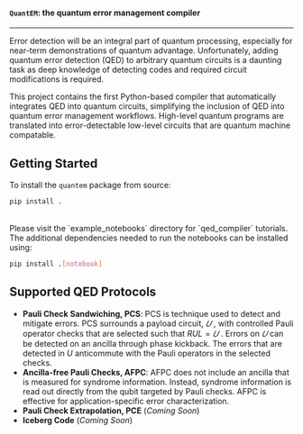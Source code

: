 #### `QuantEM`: the quantum error management compiler

---
Error detection will be an integral part of quantum processing, especially for near-term demonstrations of quantum advantage. Unfortunately, adding quantum error detection (QED) to arbitrary quantum circuits is a daunting task as deep knowledge of detecting codes and required circuit modifications is required.

This project contains the first Python-based compiler that automatically integrates QED into quantum circuits, simplifying the inclusion of QED into quantum error management workflows. High-level quantum programs are translated into error-detectable low-level circuits that are quantum machine compatable.

## Getting Started

To install the `quantem` package from source:

```sh
pip install .
```

<br>
Please visit the `example_notebooks` directory for `qed_compiler` tutorials. The additional dependencies needed to run the notebooks can be installed using:

```sh
pip install .[notebook]
```

## Supported QED Protocols

+ **Pauli Check Sandwiching, PCS**: PCS is technique used to detect and mitigate errors. PCS surrounds a payload circuit, $𝑈$ , with controlled Pauli operator checks that are selected such that $RUL = 𝑈$ . Errors on $𝑈$ can be detected
on an ancilla through phase kickback. The errors that are detected in $U$ anticommute with the Pauli operators in the selected checks.
+ **Ancilla-free Pauli Checks, AFPC**: AFPC does not include an ancilla that is measured for syndrome information. Instead, syndrome information is read out directly from the qubit targeted by Pauli checks. AFPC is effective for application-specific error characterization.
+ **Pauli Check Extrapolation, PCE** (*Coming Soon*)
+ **Iceberg Code** (*Coming Soon*)
